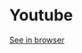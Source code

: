 # Youtube
[See in browser](http://htmlpreview.github.io/?https://github.com/Aleksandar1993/Youtube/blob/master/youtube.html)

